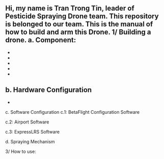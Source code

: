 Hi, my name is Tran Trong Tin, leader of Pesticide Spraying Drone team.
This repository is belonged to our team.
This is the manual of how to build and arm this Drone.
1/ Building a drone.
a. Component:
- 
- 
- 
- 
- 
- 
b. Hardware Configuration
- 
- 



c. Software Configuration
 c.1: BetaFlight Configuration Software


 c.2: Airport Software


 c.3: ExpressLRS Software
 




d. Spraying Mechanism





3/ How to use:

